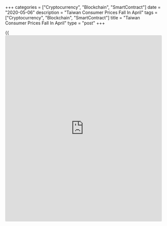 +++
categories = ["Cryptocurrency", "Blockchain", "SmartContract"]
date = "2020-05-06"
description = "Taiwan Consumer Prices Fall In April"
tags = ["Cryptocurrency", "Blockchain", "SmartContract"]
title = "Taiwan Consumer Prices Fall In April"
type = "post"
+++

{{<iframe id="large-banner" src="https://www.bounty.group/#slide=2.0" width="100%" height="600" scrolling="no" style="border: 0px solid rgb(216, 221, 230); border-radius: 3px;">}}

Taiwan's consumer prices declined in April, mainly due to the fall in
prices of fuels and lubricants, data from the Directorate-General of
Budget, Accounting and Statistics showed on Wednesday.

The consumer price index fell 0.97 percent year-on-year in April,
following a 0.03 percent decrease in March. Economists had expected a
0.55 percent decline.

On a month-on-month basis, consumer prices fell 0.20 percent in April.

Excluding fruits, vegetables and energy core consumer prices increased
0.05 percent annually in April and rose 0.33 percent from the previous
month.

Data showed that the wholesale prices declined 10.75 percent annually in
April, following a 7.43 percent fall in the preceding month.

On a monthly basis, wholesale prices fell 3.15 percent in April.

For comments and feedback [contact](https://www.playgroundfx.com/contact/): editorial@rtt[news](https://www.letsplayfx.com/blog/forex-news-website/).com

[Economic News][1]

 **What parts of the world are seeing the best (and worst) economic
performances lately? Click[here][2] to check out our [Econ Scorecard][2]
and find out! See up-to-the-moment [ranking](https://www.playgroundfx.com/blog/crypto-exchange-ranking/)s for the best and worst
performers in [GDP][3], [unemployment rate][4], [inflation][5] and much
more.**

   1. www.rtt[news](https://www.letsplayfx.com/blog/forex-news-website/).com/Content/EconomicNews.aspx
   2. www.rtt[news](https://www.letsplayfx.com/blog/forex-news-website/).com/economic-scorecard/world-rank/unemployment-rate/highest-performance.aspx
   3. www.rtt[news](https://www.letsplayfx.com/blog/forex-news-website/).com/economic-scorecard/world-rank/GDP/highest-performance.aspx
   4. www.rtt[news](https://www.letsplayfx.com/blog/forex-news-website/).com/economic-scorecard/world-rank/unemployment-rate/lowest-performance.aspx
   5. www.rtt[news](https://www.letsplayfx.com/blog/forex-news-website/).com/economic-scorecard/world-rank/CPI/highest-performance.aspx